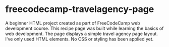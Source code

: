 # freecodecamp-travelagency-page
A beginner HTML project created as part of FreeCodeCamp web development course. This recipe page was built while learning the basics of web development. The page displays a simple travel agency page layout. I've only used HTML elements. No CSS or styling has been applied yet.

